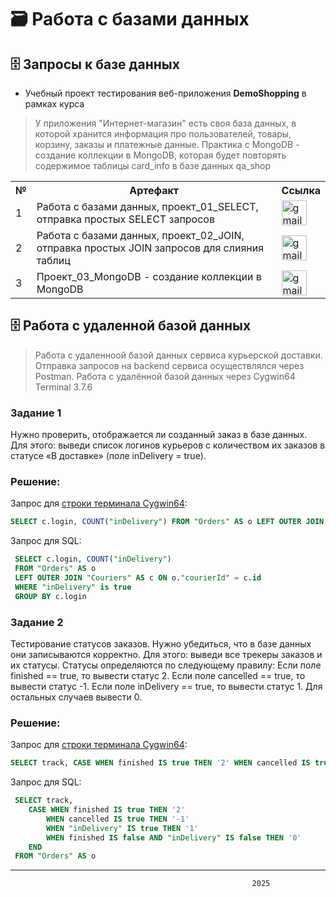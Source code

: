 # 🗃 Работа с базами данных

## 🗄 Запросы к базе данных
- Учебный проект тестирования веб-приложения **DemoShopping** в рамках курса
> У приложения "Интернет-магазин" есть своя база данных, в которой хранится информация про пользователей, товары, корзину, заказы и платежные данные. Практика с MongoDB - создание коллекции в MongoDB, которая будет повторять содержимое таблицы card_info в базе данных qa_shop
<table>
      <tr>
        <th>№</th>
        <th>Артефакт</th>
        <th>Ссылка</th>
      </tr>
      <tr>
        <td>1</td>
        <td>Работа с базами данных, проект_01_SELECT, отправка простых SELECT запросов</td>
        <td><a href= "https://docs.google.com/spreadsheets/d/1R8VZXV7RtH-ANwvG4QVQLe_b3JKVY86XKUx3Wp2h7iM/edit?usp=sharing"><img title="publiclink" src="https://img.icons8.com/?size=100&id=80410&format=png&color=000000" width="40" height="40" alt="gmail"/></a></td>
      </tr>
      <tr>
        <td>2</td>
        <td>Работа с базами данных, проект_02_JOIN, отправка простых JOIN запросов для слияния таблиц</td>
        <td><a href= "https://docs.google.com/spreadsheets/d/197JdjIazn0R66EFn9uer9AH19QQToc7L6DfbyRzSTkc/edit?usp=sharing"><img title="publiclink" src="https://img.icons8.com/?size=100&id=80410&format=png&color=000000" width="40" height="40" alt="gmail"/></a></td>
      </tr>
      <tr>
        <td>3</td>
        <td>Проект_03_MongoDB - создание коллекции в MongoDB</td>
        <td><a href= "https://docs.google.com/spreadsheets/d/1cnLmyHLs4YunkiBa6wE7jNr83e38KRKk3mGpodEBshk/edit?usp=sharing"><img title="publiclink" src="https://img.icons8.com/?size=100&id=80410&format=png&color=000000" width="40" height="40" alt="gmail"/></a></td>
      </tr>
</table>



## 🗄 Работа с удаленной базой данных
> Работа с удаленноой базой данных сервиса курьерской доставки. Отправка запросов на backend сервиса осуществлялся через Postman. Работа с удалённой базой данных через Cygwin64 Terminal 3.7.6
### Задание 1
Нужно проверить, отображается ли созданный заказ в базе данных.
Для этого: выведи список логинов курьеров с количеством их заказов в статусе «В доставке» (поле inDelivery = true). 

### Решение:

Запрос для [строки терминала Cygwin64](https://github.com/Morrhat/Autotests_and_SQL/blob/main/SQL_screenshoot.png):
```sql
SELECT c.login, COUNT("inDelivery") FROM "Orders" AS o LEFT OUTER JOIN "Couriers" AS c ON o."courierId" = c.id WHERE "inDelivery" is true GROUP BY c.login;
```

Запрос для SQL:
```sql
 SELECT c.login, COUNT("inDelivery") 
 FROM "Orders" AS o 
 LEFT OUTER JOIN "Couriers" AS c ON o."courierId" = c.id 
 WHERE "inDelivery" is true 
 GROUP BY c.login
```

### Задание 2
Тестирование статусов заказов. Нужно убедиться, что в базе данных они записываются корректно.
Для этого: выведи все трекеры заказов и их статусы. 
Статусы определяются по следующему правилу:
Если поле finished == true, то вывести статус 2.
Если поле canсelled == true, то вывести статус -1.
Если поле inDelivery == true, то вывести статус 1.
Для остальных случаев вывести 0.

### Решение:

Запрос для [строки терминала Cygwin64](https://github.com/Morrhat/Autotests_and_SQL/blob/main/SQL_screenshoot_1.png):
```sql
SELECT track, CASE WHEN finished IS true THEN '2' WHEN cancelled IS true THEN '-1' WHEN "inDelivery" IS true THEN '1' WHEN finished IS false AND "inDelivery" IS false THEN '0' END FROM "Orders" AS o;
```

Запрос для SQL:
```sql
 SELECT track, 
    CASE WHEN finished IS true THEN '2' 
        WHEN cancelled IS true THEN '-1' 
        WHEN "inDelivery" IS true THEN '1' 
        WHEN finished IS false AND "inDelivery" IS false THEN '0' 
    END 
 FROM "Orders" AS o
```


---
                                                          2025

